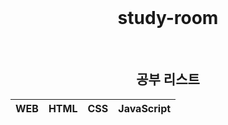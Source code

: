 <div align=center>
  <br>
<h1>study-room</h1>
  <br>





## 공부 리스트

| **WEB** | **HTML** | **CSS** | **JavaScript** |
| --- | --- | --- | --- |


</div>
